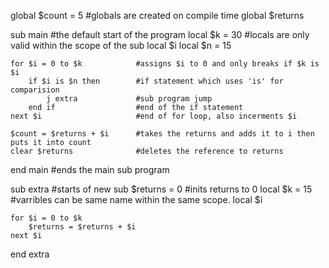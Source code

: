 global $count = 5				#globals are created on compile time
global $returns

sub main						#the default start of the program
	local $k = 30				#locals are only valid within the scope of the sub
	local $i
	local $n = 15
	
	for $i = 0 to $k			#assigns $i to 0 and only breaks if $k is $i
		if $i is $n then		#if statement which uses 'is' for comparision
			j extra				#sub program jump
		end if					#end of the if statement
	next $i						#end of for loop, also incerments $i
	
	$count = $returns + $i		#takes the returns and adds it to i then puts it into count
	clear $returns				#deletes the reference to returns
end main							#ends the main sub program

sub extra						#starts of new sub
	$returns = 0				#inits returns to 0
	local $k = 15				#varribles can be same name within the same scope.
	local $i
	
	for $i = 0 to $k
		$returns = $returns + $i
	next $i
end extra
